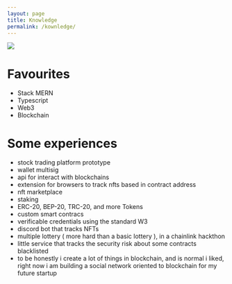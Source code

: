 ```yaml
---
layout: page
title: Knowledge
permalink: /kownledge/
---
```

<img src="https://skillicons.dev/icons?i=git,js,html,css,typescript,nodejs,solidity,expressjs,react,nextjs,cpp,java,python,wordpress" />

# Favourites
- Stack MERN
- Typescript
- Web3
- Blockchain

# Some experiences
- stock trading platform prototype
- wallet multisig
- api for interact with blockchains
- extension for browsers to track nfts based in contract address
- nft marketplace
- staking
- ERC-20, BEP-20, TRC-20, and more Tokens
- custom smart contracs
- verificable credentials using the standard W3
- discord bot that tracks NFTs
- multiple lottery ( more hard than a basic lottery ), in a chainlink hackthon
- little service that tracks the security risk about some contracts blacklisted
- to be honestly i create a lot of things in blockchain, and is normal i liked, right now i am building a social network oriented to blockchain for my future startup
